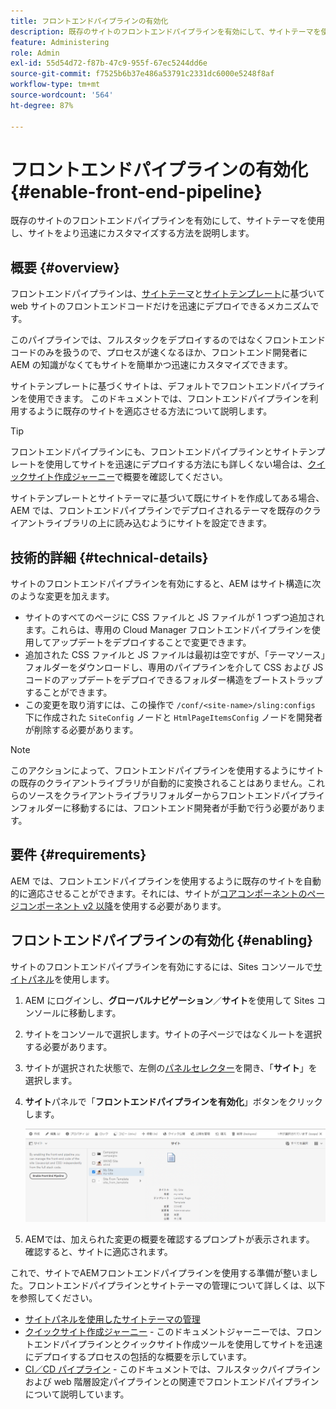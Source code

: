```yaml
---
title: フロントエンドパイプラインの有効化
description: 既存のサイトのフロントエンドパイプラインを有効にして、サイトテーマを使用し、サイトをより迅速にカスタマイズする方法を説明します。
feature: Administering
role: Admin
exl-id: 55d54d72-f87b-47c9-955f-67ec5244dd6e
source-git-commit: f7525b6b37e486a53791c2331dc6000e5248f8af
workflow-type: tm+mt
source-wordcount: '564'
ht-degree: 87%

---
```


# フロントエンドパイプラインの有効化 {#enable-front-end-pipeline}

既存のサイトのフロントエンドパイプラインを有効にして、サイトテーマを使用し、サイトをより迅速にカスタマイズする方法を説明します。

## 概要 {#overview}

フロントエンドパイプラインは、[サイトテーマ](site-themes.md)と[サイトテンプレート](site-templates.md)に基づいて web サイトのフロントエンドコードだけを迅速にデプロイできるメカニズムです。

このパイプラインでは、フルスタックをデプロイするのではなくフロントエンドコードのみを扱うので、プロセスが速くなるほか、フロントエンド開発者に AEM の知識がなくてもサイトを簡単かつ迅速にカスタマイズできます。

サイトテンプレートに基づくサイトは、デフォルトでフロントエンドパイプラインを使用できます。 このドキュメントでは、フロントエンドパイプラインを利用するように既存のサイトを適応させる方法について説明します。

>[!TIP]
>
>フロントエンドパイプラインにも、フロントエンドパイプラインとサイトテンプレートを使用してサイトを迅速にデプロイする方法にも詳しくない場合は、[クイックサイト作成ジャーニー](/help/journey-sites/quick-site/overview.md)で概要を確認してください。

サイトテンプレートとサイトテーマに基づいて既にサイトを作成してある場合、AEM では、フロントエンドパイプラインでデプロイされるテーマを既存のクライアントライブラリの上に読み込むようにサイトを設定できます。

## 技術的詳細 {#technical-details}

サイトのフロントエンドパイプラインを有効にすると、AEM はサイト構造に次のような変更を加えます。

* サイトのすべてのページに CSS ファイルと JS ファイルが 1 つずつ追加されます。これらは、専用の Cloud Manager フロントエンドパイプラインを使用してアップデートをデプロイすることで変更できます。
* 追加された CSS ファイルと JS ファイルは最初は空ですが、「テーマソース」フォルダーをダウンロードし、専用のパイプラインを介して CSS および JS コードのアップデートをデプロイできるフォルダー構造をブートストラップすることができます。
* この変更を取り消すには、この操作で `/conf/<site-name>/sling:configs` 下に作成された `SiteConfig` ノードと `HtmlPageItemsConfig` ノードを開発者が削除する必要があります。

>[!NOTE]
>
>このアクションによって、フロントエンドパイプラインを使用するようにサイトの既存のクライアントライブラリが自動的に変換されることはありません。これらのソースをクライアントライブラリフォルダーからフロントエンドパイプラインフォルダーに移動するには、フロントエンド開発者が手動で行う必要があります。

## 要件 {#requirements}

AEM では、フロントエンドパイプラインを使用するように既存のサイトを自動的に適応させることができます。それには、サイトが[コアコンポーネントのページコンポーネント v2 以降](https://experienceleague.adobe.com/docs/experience-manager-core-components/using/components/page.html?lang=ja)を使用する必要があります。

## フロントエンドパイプラインの有効化 {#enabling}

サイトのフロントエンドパイプラインを有効にするには、Sites コンソールで[サイトパネル](site-rail.md)を使用します。

1. AEM にログインし、**グローバルナビゲーション**／**サイト**&#x200B;を使用して Sites コンソールに移動します。
1. サイトをコンソールで選択します。サイトの子ページではなくルートを選択する必要があります。
1. サイトが選択された状態で、左側の[パネルセレクター](/help/sites-cloud/authoring/getting-started/basic-handling.md#rail-selector)を開き、「**サイト**」を選択します。
1. **サイト**&#x200B;パネルで「**フロントエンドパイプラインを有効化**」ボタンをクリックします。

   ![フロントエンドパイプラインの有効化](/help/sites-cloud/administering/assets/enable-front-end-pipeline.png)

1. AEMでは、加えられた変更の概要を確認するプロンプトが表示されます。 確認すると、サイトに適応されます。

これで、サイトでAEMフロントエンドパイプラインを使用する準備が整いました。フロントエンドパイプラインとサイトテーマの管理について詳しくは、以下を参照してください。

* [サイトパネルを使用したサイトテーマの管理](site-rail.md)
* [クイックサイト作成ジャーニー](/help/journey-sites/quick-site/overview.md) - このドキュメントジャーニーでは、フロントエンドパイプラインとクイックサイト作成ツールを使用してサイトを迅速にデプロイするプロセスの包括的な概要を示しています。
* [CI／CD パイプライン](/help/implementing/cloud-manager/configuring-pipelines/introduction-ci-cd-pipelines.md#front-end) - このドキュメントでは、フルスタックパイプラインおよび web 階層設定パイプラインとの関連でフロントエンドパイプラインについて説明しています。
